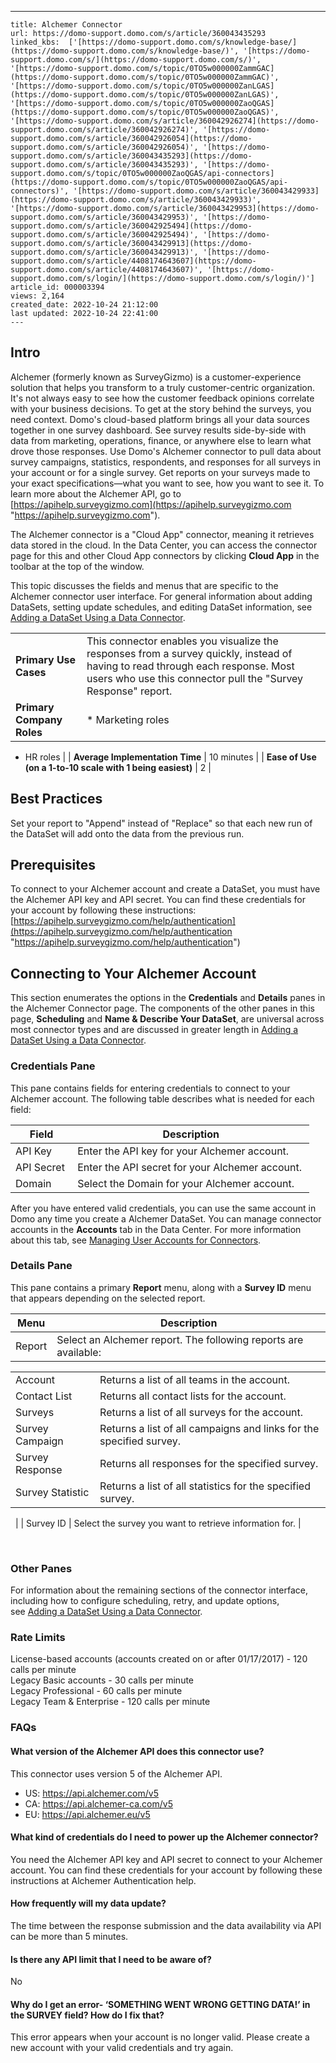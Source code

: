 ---
    title: Alchemer Connector
    url: https://domo-support.domo.com/s/article/360043435293
    linked_kbs:  ['[https://domo-support.domo.com/s/knowledge-base/](https://domo-support.domo.com/s/knowledge-base/)', '[https://domo-support.domo.com/s/](https://domo-support.domo.com/s/)', '[https://domo-support.domo.com/s/topic/0TO5w000000ZammGAC](https://domo-support.domo.com/s/topic/0TO5w000000ZammGAC)', '[https://domo-support.domo.com/s/topic/0TO5w000000ZanLGAS](https://domo-support.domo.com/s/topic/0TO5w000000ZanLGAS)', '[https://domo-support.domo.com/s/topic/0TO5w000000ZaoQGAS](https://domo-support.domo.com/s/topic/0TO5w000000ZaoQGAS)', '[https://domo-support.domo.com/s/article/360042926274](https://domo-support.domo.com/s/article/360042926274)', '[https://domo-support.domo.com/s/article/360042926054](https://domo-support.domo.com/s/article/360042926054)', '[https://domo-support.domo.com/s/article/360043435293](https://domo-support.domo.com/s/article/360043435293)', '[https://domo-support.domo.com/s/topic/0TO5w000000ZaoQGAS/api-connectors](https://domo-support.domo.com/s/topic/0TO5w000000ZaoQGAS/api-connectors)', '[https://domo-support.domo.com/s/article/360043429933](https://domo-support.domo.com/s/article/360043429933)', '[https://domo-support.domo.com/s/article/360043429953](https://domo-support.domo.com/s/article/360043429953)', '[https://domo-support.domo.com/s/article/360042925494](https://domo-support.domo.com/s/article/360042925494)', '[https://domo-support.domo.com/s/article/360043429913](https://domo-support.domo.com/s/article/360043429913)', '[https://domo-support.domo.com/s/article/4408174643607](https://domo-support.domo.com/s/article/4408174643607)', '[https://domo-support.domo.com/s/login/](https://domo-support.domo.com/s/login/)']
    article_id: 000003394
    views: 2,164
    created_date: 2022-10-24 21:12:00
    last updated: 2022-10-24 22:41:00
    ---



Intro
-----


Alchemer (formerly known as SurveyGizmo) is a customer-experience solution that helps you transform to a truly customer-centric organization. It's not always easy to see how the customer feedback opinions correlate with your business decisions. To get at the story behind the surveys, you need context. Domo's cloud-based platform brings all your data sources together in one survey dashboard. See survey results side-by-side with data from marketing, operations, finance, or anywhere else to learn what drove those responses. Use Domo's Alchemer connector to pull data about survey campaigns, statistics, respondents, and responses for all surveys in your account or for a single survey. Get reports on your surveys made to your exact specifications—what you want to see, how you want to see it. To learn more about the Alchemer API, go to [https://apihelp.surveygizmo.com](https://apihelp.surveygizmo.com "https://apihelp.surveygizmo.com").


The Alchemer connector is a "Cloud App" connector, meaning it retrieves data stored in the cloud. In the Data Center, you can access the connector page for this and other Cloud App connectors by clicking **Cloud App** in the toolbar at the top of the window.


This topic discusses the fields and menus that are specific to the Alchemer connector user interface. For general information about adding DataSets, setting update schedules, and editing DataSet information, see [Adding a DataSet Using a Data Connector](/s/article/360042926274 "Adding a DataSet Using a Data Connector").




|  |  |
| --- | --- |
| **Primary Use Cases** | This connector enables you visualize the responses from a survey quickly, instead of having to read through each response. Most users who use this connector pull the "Survey Response" report. |
| **Primary Company Roles** | * Marketing roles
* HR roles
 |
| **Average Implementation Time** | 10 minutes |
| **Ease of Use (on a 1-to-10 scale with 1 being easiest)** | 2 |


Best Practices
--------------


Set your report to "Append" instead of "Replace" so that each new run of the DataSet will add onto the data from the previous run.


Prerequisites
-------------


To connect to your Alchemer account and create a DataSet, you must have the Alchemer API key and API secret. You can find these credentials for your account by following these instructions: [https://apihelp.surveygizmo.com/help/authentication](https://apihelp.surveygizmo.com/help/authentication "https://apihelp.surveygizmo.com/help/authentication")


Connecting to Your Alchemer Account
-----------------------------------


This section enumerates the options in the **Credentials** and **Details** panes in the Alchemer Connector page. The components of the other panes in this page, **Scheduling** and **Name & Describe Your DataSet**, are universal across most connector types and are discussed in greater length in [Adding a DataSet Using a Data Connector](/s/article/360042926274 "Adding a DataSet Using a Data Connector").


### Credentials Pane


This pane contains fields for entering credentials to connect to your Alchemer account. The following table describes what is needed for each field: 




| Field | Description |
| --- | --- |
| API Key | Enter the API key for your Alchemer account. |
| API Secret  | Enter the API secret for your Alchemer account.  |
| Domain | Select the Domain for your Alchemer account. |


After you have entered valid credentials, you can use the same account in Domo any time you create a Alchemer DataSet. You can manage connector accounts in the **Accounts** tab in the Data Center. For more information about this tab, see [Managing User Accounts for Connectors](/s/article/360042926054 "Managing User Accounts for Connectors").


### Details Pane


This pane contains a primary **Report** menu, along with a **Survey ID** menu that appears depending on the selected report.




| Menu | Description |
| --- | --- |
| Report | Select an Alchemer report. The following reports are available:

|  |  |
| --- | --- |
| Account | Returns a list of all teams in the account. |
| Contact List  | Returns all contact lists for the account. |
| Surveys | Returns a list of all surveys for the account. |
| Survey Campaign  | Returns a list of all campaigns and links for the specified survey.  |
| Survey Response  | Returns all responses for the specified survey. |
| Survey Statistic | Returns a list of all statistics for the specified survey. |

  |
| Survey ID | Select the survey you want to retrieve information for. |


 


### Other Panes


For information about the remaining sections of the connector interface, including how to configure scheduling, retry, and update options, see [Adding a DataSet Using a Data Connector](/s/article/360042926274).


### Rate Limits


License-based accounts (accounts created on or after 01/17/2017) - 120 calls per minute  
Legacy Basic accounts - 30 calls per minute  
Legacy Professional - 60 calls per minute  
Legacy Team & Enterprise - 120 calls per minute


### FAQs


#### What version of the Alchemer API does this connector use?


This connector uses version 5 of the Alchemer API.


* US: <https://api.alchemer.com/v5>
* CA: <https://api.alchemer-ca.com/v5>
* EU: <https://api.alchemer.eu/v5>


#### What kind of credentials do I need to power up the Alchemer connector?


You need the Alchemer API key and API secret to connect to your Alchemer account. You can find these credentials for your account by following these instructions at Alchemer Authentication help.


#### How frequently will my data update?


The time between the response submission and the data availability via API can be more than 5 minutes.


#### Is there any API limit that I need to be aware of?


No


#### Why do I get an error- ‘SOMETHING WENT WRONG GETTING DATA!’ in the SURVEY field? How do I fix that?


This error appears when your account is no longer valid. Please create a new account with your valid credentials and try again.

